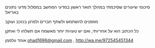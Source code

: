 סיכומי שיעורים שסיכמתי במהלך תואר ראשון במדעי המחשב במסלול מדעי נתונים באריאל

מוזמנים להשתמש ולשתף חברים ולפרגן בכוכב ועוקב

כל הכתוב הוא על אחריותי, ואם יש טעויות יותר מאשמח אם תשלחו לי ואתקן

אוהד וולפמן
ohad1696@gmail.com , 
http://wa.me/972545451344
